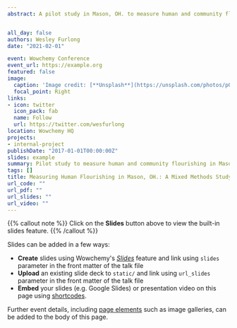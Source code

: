 ```yaml
---
abstract: A pilot study in Mason, OH. to measure human and community flourishing with primary and secondary data. Data is available on a census tract level and presented via dashboard (Power BI) with map layers created with ArcGIS. The survey is based on Harvard's Institute of Human Flourishing individual and community surveys. Secondary data includes the social vulnerability index, child opportunity index, life expectancy and mortality rates by age group on a tract level. 


all_day: false
authors: Wesley Furlong
date: "2021-02-01"

event: Wowchemy Conference
event_url: https://example.org
featured: false
image:
  caption: 'Image credit: [**Unsplash**](https://unsplash.com/photos/pOXHU0UEDcg)'
  focal_point: Right
links:
- icon: twitter
  icon_pack: fab
  name: Follow
  url: https://twitter.com/wesfurlong
location: Wowchemy HQ
projects:
- internal-project
publishDate: "2017-01-01T00:00:00Z"
slides: example
summary: Pilot study to measure human and community flourishing in Mason, OH. with survey and secondary data on a census tract level.
tags: []
title: Measuring Human Flourishing in Mason, OH.: A Mixed Methods Study
url_code: ""
url_pdf: ""
url_slides: ""
url_video: ""
---
```


{{% callout note %}}
Click on the **Slides** button above to view the built-in slides feature.
{{% /callout %}}

Slides can be added in a few ways:

- **Create** slides using Wowchemy's [*Slides*](https://wowchemy.com/docs/managing-content/#create-slides) feature and link using `slides` parameter in the front matter of the talk file
- **Upload** an existing slide deck to `static/` and link using `url_slides` parameter in the front matter of the talk file
- **Embed** your slides (e.g. Google Slides) or presentation video on this page using [shortcodes](https://wowchemy.com/docs/writing-markdown-latex/).

Further event details, including [page elements](https://wowchemy.com/docs/writing-markdown-latex/) such as image galleries, can be added to the body of this page.
